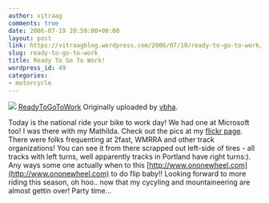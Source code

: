 ```yaml
---
author: vitraag
comments: true
date: 2006-07-19 20:59:00+00:00
layout: post
link: https://vitraagblog.wordpress.com/2006/07/19/ready-to-go-to-work/
slug: ready-to-go-to-work
title: Ready To Go To Work!
wordpress_id: 49
categories:
- motorcycle
---
```


[![](http://static.flickr.com/52/193618497_3c654f7b9b_m.jpg)](http://www.flickr.com/photos/vaibhavb/193618497/)
[ReadyToGoToWork](http://www.flickr.com/photos/vaibhavb/193618497/)
Originally uploaded by [vbha](http://www.flickr.com/people/vaibhavb/). 



Today is the national ride your bike to work day! We had one at Microsoft too! I was there with my Mathilda. Check out the pics at my [flickr page](http://www.flickr.com/photos/vaibhavb/tags/ridetowork2006/). There were folks frequenting at 2fast, WMRRA and other track organizations! You can see it from there scrapped out left-side of tires - all tracks with left turns, well apparently tracks in Portland have right turns:). Any ways some one actually when to this [http://www.ononewheel.com](http://www.ononewheel.com) to do flip baby!! Looking forward to more riding this season, oh hoo.. now that my cycyling and mountaineering are almost gettin over! Party time...
